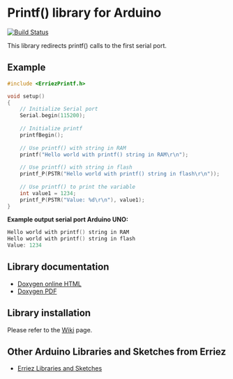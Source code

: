 # Printf() library for Arduino
[![Build Status](https://travis-ci.org/Erriez/ErriezPrintf.svg?branch=master)](https://travis-ci.org/Erriez/ErriezPrintf)

This library redirects printf() calls to the first serial port.


## Example
```c++
#include <ErriezPrintf.h>

void setup()
{
    // Initialize Serial port
    Serial.begin(115200);
    
    // Initialize printf
    printfBegin();  
    
    // Use printf() with string in RAM
    printf("Hello world with printf() string in RAM\r\n");
    
    // Use printf() with string in flash
    printf_P(PSTR("Hello world with printf() string in flash\r\n"));
    
    // Use printf() to print the variable
    int value1 = 1234;
    printf_P(PSTR("Value: %d\r\n"), value1);
}
```

**Example output serial port Arduino UNO:**
```c++
Hello world with printf() string in RAM
Hello world with printf() string in flash
Value: 1234
```


## Library documentation

* [Doxygen online HTML](https://erriez.github.io/ErriezPrintf)
* [Doxygen PDF](https://raw.githubusercontent.com/Erriez/ErriezPrintf/master/ErriezPrintf.pdf)


## Library installation

Please refer to the [Wiki](https://github.com/Erriez/ErriezArduinoLibrariesAndSketches/wiki) page.


## Other Arduino Libraries and Sketches from Erriez

* [Erriez Libraries and Sketches](https://github.com/Erriez/ErriezArduinoLibrariesAndSketches)

